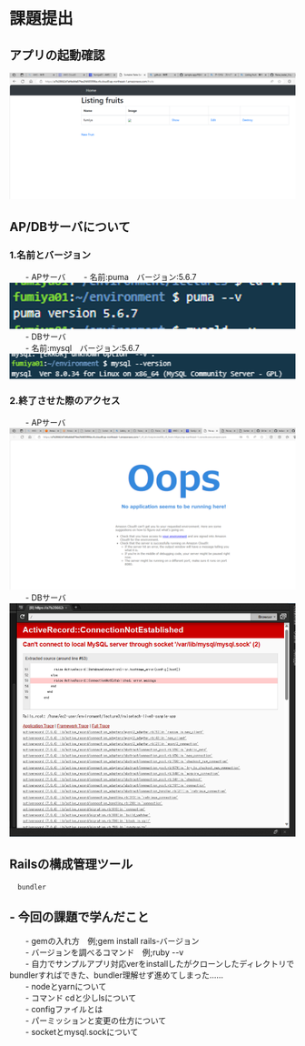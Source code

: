 # 課題提出
## アプリの起動確認
![サンプルアプリ](./1app.png)

## AP/DBサーバについて
### 1.名前とバージョン
　　- APサーバ
　　- 名前:puma　バージョン:5.6.7  
![サンプルアプリ](./2puma-v.png)  
　　- DBサーバ  
　　- 名前:mysql　バージョン:5.6.7  
![サンプルアプリ](./3mysql-v.png)
### 2.終了させた際のアクセス
　　- APサーバ  
![サンプルアプリ](./4APstop.png)  
　　- DBサーバ  
![サンプルアプリ](./5DBstop.png)  

## Railsの構成管理ツール
      bundler

## - 今回の課題で学んだこと
　　- gemの入れ方　例;gem install rails-バージョン  
　　- バージョンを調べるコマンド　例;ruby --v  
　　- 自力でサンプルアプリ対応verをinstallしたがクローンしたディレクトリでbundlerすればできた、bundler理解せず進めてしまった……  
　　- nodeとyarnについて  
　　- コマンド cdと少しlsについて  
　　- configファイルとは  
　　- パーミッションと変更の仕方について  
　　- socketとmysql.sockについて
